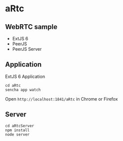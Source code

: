 # aRtc

## WebRTC sample

- ExtJS 6
- PeerJS
- PeerJS Server

## Application
ExtJS 6 Application

```
cd aRtc
sencha app watch
```

Open `http://localhost:1841/aRtc` in Chrome or Firefox

## Server

```
cd aRtcServer
npm install
node server
```


